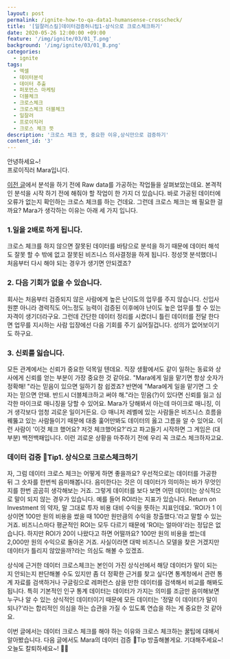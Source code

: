 ```yaml
---
layout: post
permalink: /ignite-how-to-qa-data1-humansense-crosscheck/
title: '[일잘러스킬]데이터검증허니팁1-상식으로 크로스체크하기'
date: 2020-05-26 12:00:00 +09:00
feature: '/img/ignite/03/01_T.png'
background: '/img/ignite/03/01_B.png'
categories:
  - ignite
tags:
  - 엑셀
  - 데이터분석
  - 데이터 추출
  - 퍼포먼스 마케팅 
  - 더블체크
  - 크로스체크
  - 크로스체크 더블체크
  - 일잘러
  - 프로이직러
  - 크로스 체크 뜻
description: '크로스 체크 뜻, 중요한 이유,상식만으로 검증하기'
content_id: '3'
---
```


안녕하세요~!<br>
프로이직러 Mara입니다.

[이전 글](https://mara.kim/ignite-how-to-export-rawdata/)에서 분석을 하기 전에 Raw data를 가공하는 작업들을 살펴보았는데요. 본격적인 분석을 시작 하기 전에 해줘야 할 작업이 한 가지 더 있습니다. 바로 가공된 데이터에 오류가 없는지 확인하는 크로스 체크를 하는 건데요. 그런데 크로스 체크는 왜 필요한 걸까요? Mara가 생각하는 이유는 아래 세 가지 입니다. 

### 1.일을 2배로 하게 됩니다.

크로스 체크를 하지 않으면 잘못된 데이터를 바탕으로 분석을 하기 때문에 데이터 해석도 잘못 할 수 밖에 없고 잘못된 비즈니스 의사결정을 하게 됩니다. 정성껏 분석했더니 처음부터 다시 해야 되는 경우가 생기면 안되겠죠? 

### 2. 다음 기회가 없을 수 있습니다.

회사는 처음부터 검증되지 않은 사람에게 높은 난이도의 업무를 주지 않습니다. 신입사원뿐 아니라 경력직도 어느정도 능력이 검증된 이후에야 난이도 높은 업무를 할 수 있는 자격이 생기더라구요. 그런데 간단한 데이터 정리를 시켰더니 틀린 데이터를 전달 한다면 업무를 지시하는 사람 입장에선 다음 기회를 주기 싫어질겁니다. 성의가 없어보이기도 하구요.   

### 3. 신뢰를 잃습니다. 

모든 관계에서는 신뢰가 중요한 덕목일 텐데요. 직장 생활에서도 같이 일하는 동료와 상사에게 신뢰를 얻는 부분이 가장 중요한 것 같아요. "Mara에게 일을 맡기면 항상 숫자가 정확해! "라는 믿음이 있으면 일하기 참 쉽겠죠? 반면에 "Mara에게 일을 맡기면 그 숫자는 믿으면 안돼. 반드시 더블체크하고 써야 해."라는 믿음(?)이 있다면 신뢰를 잃고 심각한 마이크로 매니징을 당할 수 있어요. Mara가 당해봐서 아는데 마이크로 매니징, 이거 생각보다 엄청 괴로운 일이거든요. 😑 매니저 레벨에 있는 사람들은 비즈니스 흐름을 꿰뚫고 있는 사람들이기 때문에 대충 훑어만봐도 데이터의 옳고 그름을 알 수 있어요. 이런 사람이 '이것 체크 했어요? 저것 체크했어요?'라고 파고들기 시작하면 그 게임은 (대부분) 백전백패입니다. 이런 괴로운 상황을 마주하기 전에 우리 꼭 크로스 체크하자고요. 

### 데이터 검증 🍯Tip1. 상식으로 크로스체크하기

자, 그럼 데이터 크로스 체크는 어떻게 하면 좋을까요? 
우선적으로는 데이터를 가공한 뒤 그 숫자를 한번씩 음미해봅니다. 음미한다는 것은 이 데이터가 의미하는 바가 무엇인지를 한번 곰곰히 생각해보는 거죠. 그렇게 데이터를 보다 보면 어떤 데이터는 상식적으로 말이 되지 않는 경우가 있습니다. 예를 들어 ROI라는 지표가 있습니다. Return on Investment 의 약자, 말 그대로 투자 비용 대비 수익을 뜻하는 지표인데요. 'ROI가 1 이상이면 100만 원의 비용을 썼을 때 100만 원만큼의 수익을 창출했다.'라고 말할 수 있는 거죠. 비즈니스마다 평균적인 ROI는 모두 다르기 때문에 'ROI는 얼마야'라는 정답은 없습니다. 하지만 ROI가 20이 나왔다고 하면 어떨까요? 100만 원의 비용을 썼는데 2,000만 원의 수익으로 돌아온 거죠. 사실이라면 대박 비즈니스 모델을 찾은 거겠지만 데이터가 틀리지 않았을까?라는 의심도 해볼 수 있겠죠.<br>

상식에 근거한 데이터 크로스체크는 본인이 가진 상식선에서 해당 데이터가 말이 되는 지 안되는지 판단해볼 수도 있지만 좀 더 정확한 근거를 찾고 싶다면 통계청에서 관련 통계 자료를 검색하거나 구글링으로 레퍼런스 삼을 만한 데이터를 검색해서 비교를 해봐도 됩니다. 특히 기본적인 인구 통계 데이터는 데이터가 가지는 의미를 조금만 음미해보면 누구나 알 수 있는 상식적인 데이터이기 때문에 모든 데이터는 '정말 이 데이터가 말이 되나?'라는 합리적인 의심을 하는 습관을 가질 수 있도록 연습을 하는 게 중요한 것 같아요. 

이번 글에서는 데이터 크로스 체크를 해야 하는 이유와 크로스 체크하는 꿀팁에 대해서 알아봤습니다. 
다음 글에서도 Mara의 데이터 검증 🍯Tip 방출해볼게요. 기대해주세요~! <br>
오늘도 칼퇴하세요~! 🙋‍♀️  